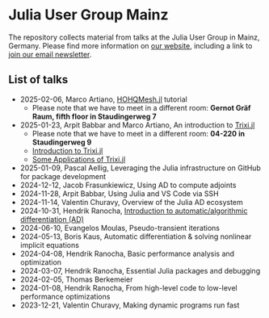 # Julia User Group Mainz

The repository collects material from talks at the Julia User Group in
Mainz, Germany. Please find more information on
[our website](https://model.uni-mainz.de/julia-user-group/),
including a link to
[join our email newsletter](https://lists.uni-mainz.de/sympa/info/julia-user-group).

## List of talks

- 2025-02-06, Marco Artiano, [HOHQMesh.jl](https://github.com/trixi-framework/HOHQMesh.jl) tutorial
  - Please note that we have to meet in a different room: **Gernot Gräf Raum, fifth floor in Staudingerweg 7**
- 2025-01-23, Arpit Babbar and Marco Artiano, An introduction to [Trixi.jl](https://github.com/trixi-framework/Trixi.jl)
  - Please note that we have to meet in a different room: **04-220 in Staudingerweg 9**
  - [Introduction to Trixi.jl](https://ranocha.de/Julia_User_Group_Mainz/2025_01_23_Introduction_To_Trixi_Part1.html)
  - [Some Applications of Trixi.jl](https://ranocha.de/Julia_User_Group_Mainz/2025_01_23_trixi_applications.html)
- 2025-01-09, Pascal Aellig, Leveraging the Julia infrastructure on GitHub for package development
- 2024-12-12, Jacob Frasunkiewicz, Using AD to compute adjoints
- 2024-11-28, Arpit Babbar, Using Julia and VS Code via SSH
- 2024-11-14, Valentin Churavy, Overview of the Julia AD ecosystem
- 2024-10-31, Hendrik Ranocha, [Introduction to automatic/algorithmic differentiation (AD)](https://ranocha.de/Julia_User_Group_Mainz/2024_10_31_Introduction_to_AD)
- 2024-06-10, Evangelos Moulas, Pseudo-transient iterations
- 2024-05-13, Boris Kaus, Automatic differentiation & solving nonlinear implicit equations
- 2024-04-08, Hendrik Ranocha, Basic performance analysis and optimization
- 2024-03-07, Hendrik Ranocha, Essential Julia packages and debugging
- 2024-02-05, Thomas Berkemeier
- 2024-01-08, Hendrik Ranocha, From high-level code to low-level performance optimizations
- 2023-12-21, Valentin Churavy, Making dynamic programs run fast
